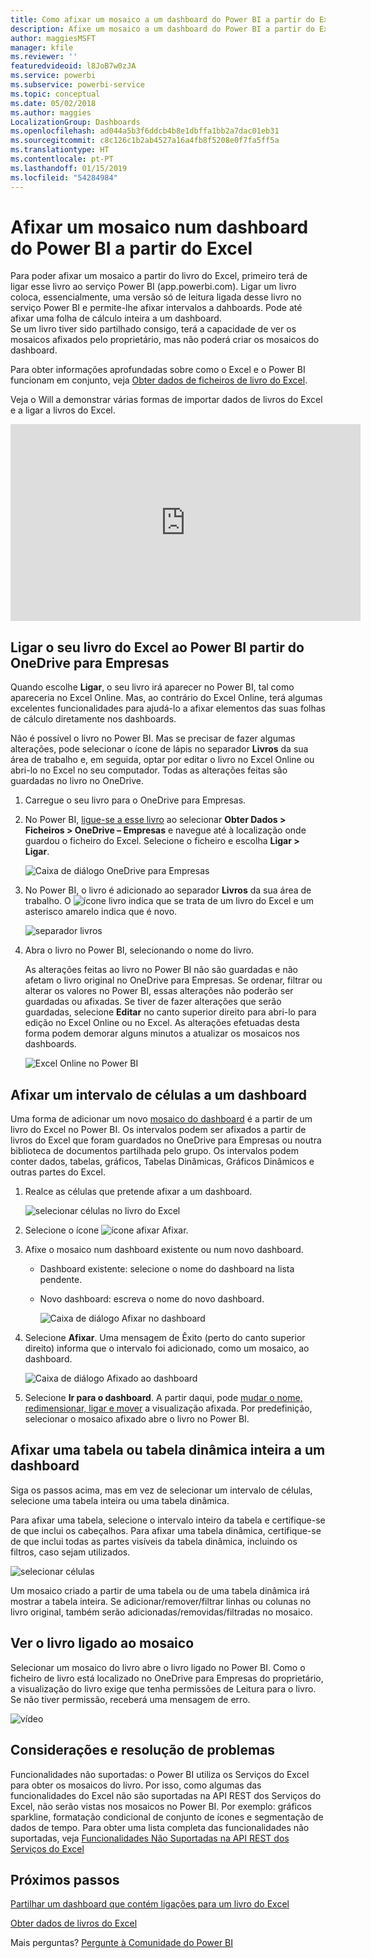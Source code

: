 ```yaml
---
title: Como afixar um mosaico a um dashboard do Power BI a partir do Excel
description: Afixe um mosaico a um dashboard do Power BI a partir do Excel no OneDrive para Empresas. Afixar intervalos, gráficos e tabelas
author: maggiesMSFT
manager: kfile
ms.reviewer: ''
featuredvideoid: l8JoB7w0zJA
ms.service: powerbi
ms.subservice: powerbi-service
ms.topic: conceptual
ms.date: 05/02/2018
ms.author: maggies
LocalizationGroup: Dashboards
ms.openlocfilehash: ad044a5b3f6ddcb4b8e1dbffa1bb2a7dac01eb31
ms.sourcegitcommit: c8c126c1b2ab4527a16a4fb8f5208e0f7fa5ff5a
ms.translationtype: HT
ms.contentlocale: pt-PT
ms.lasthandoff: 01/15/2019
ms.locfileid: "54284984"
---
```

# <a name="pin-a-tile-to-a-power-bi-dashboard-from-excel"></a>Afixar um mosaico num dashboard do Power BI a partir do Excel
Para poder afixar um mosaico a partir do livro do Excel, primeiro terá de ligar esse livro ao serviço Power BI (app.powerbi.com). Ligar um livro coloca, essencialmente, uma versão só de leitura ligada desse livro no serviço Power BI e permite-lhe afixar intervalos a dahboards. Pode até afixar uma folha de cálculo inteira a um dashboard.  
Se um livro tiver sido partilhado consigo, terá a capacidade de ver os mosaicos afixados pelo proprietário, mas não poderá criar os mosaicos do dashboard. 

Para obter informações aprofundadas sobre como o Excel e o Power BI funcionam em conjunto, veja [Obter dados de ficheiros de livro do Excel](http://go.microsoft.com/fwlink/?LinkID=521962).

Veja o Will a demonstrar várias formas de importar dados de livros do Excel e a ligar a livros do Excel.

<iframe width="560" height="315" src="https://www.youtube.com/embed/l8JoB7w0zJA" frameborder="0" allowfullscreen></iframe>

## <a name="connect-your-excel-workbook-from-onedrive-for-business-to-power-bi"></a>Ligar o seu livro do Excel ao Power BI partir do OneDrive para Empresas
Quando escolhe **Ligar**, o seu livro irá aparecer no Power BI, tal como apareceria no Excel Online. Mas, ao contrário do Excel Online, terá algumas excelentes funcionalidades para ajudá-lo a afixar elementos das suas folhas de cálculo diretamente nos dashboards.

Não é possível o livro no Power BI. Mas se precisar de fazer algumas alterações, pode selecionar o ícone de lápis no separador **Livros** da sua área de trabalho e, em seguida, optar por editar o livro no Excel Online ou abri-lo no Excel no seu computador. Todas as alterações feitas são guardadas no livro no OneDrive.

1. Carregue o seu livro para o OneDrive para Empresas.

2. No Power BI, [ligue-se a esse livro](service-excel-workbook-files.md) ao selecionar **Obter Dados > Ficheiros > OneDrive – Empresas**  e navegue até à localização onde guardou o ficheiro do Excel. Selecione o ficheiro e escolha **Ligar > Ligar**.

    ![Caixa de diálogo OneDrive para Empresas](media/service-dashboard-pin-tile-from-excel/power-bi-connect.png)

3. No Power BI, o livro é adicionado ao separador **Livros** da sua área de trabalho.  O ![ícone livro](media/service-dashboard-pin-tile-from-excel/pbi_workbookicon.png) indica que se trata de um livro do Excel e um asterisco amarelo indica que é novo.
    
    ![separador livros](media/service-dashboard-pin-tile-from-excel/power-bi-workbooks.png)
4. Abra o livro no Power BI, selecionando o nome do livro.

    As alterações feitas ao livro no Power BI não são guardadas e não afetam o livro original no OneDrive para Empresas. Se ordenar, filtrar ou alterar os valores no Power BI, essas alterações não poderão ser guardadas ou afixadas. Se tiver de fazer alterações que serão guardadas, selecione **Editar** no canto superior direito para abri-lo para edição no Excel Online ou no Excel. As alterações efetuadas desta forma podem demorar alguns minutos a atualizar os mosaicos nos dashboards.
   
    ![Excel Online no Power BI](media/service-dashboard-pin-tile-from-excel/power-bi-opened.png)

## <a name="pin-a-range-of-cells-to-a-dashboard"></a>Afixar um intervalo de células a um dashboard
Uma forma de adicionar um novo [mosaico do dashboard](consumer/end-user-tiles.md) é a partir de um livro do Excel no Power BI. Os intervalos podem ser afixados a partir de livros do Excel que foram guardados no OneDrive para Empresas ou noutra biblioteca de documentos partilhada pelo grupo. Os intervalos podem conter dados, tabelas, gráficos, Tabelas Dinâmicas, Gráficos Dinâmicos e outras partes do Excel.

1. Realce as células que pretende afixar a um dashboard.
   
    ![selecionar células no livro do Excel](media/service-dashboard-pin-tile-from-excel/pbi_selectrange.png)
2. Selecione o ícone ![ícone afixar](media/service-dashboard-pin-tile-from-excel/pbi_pintile_small.png) Afixar. 
3. Afixe o mosaico num dashboard existente ou num novo dashboard. 
   
   * Dashboard existente: selecione o nome do dashboard na lista pendente.
   * Novo dashboard: escreva o nome do novo dashboard.
   
     ![Caixa de diálogo Afixar no dashboard](media/service-dashboard-pin-tile-from-excel/pbi_dashdialog1.png)
4. Selecione **Afixar**. Uma mensagem de Êxito (perto do canto superior direito) informa que o intervalo foi adicionado, como um mosaico, ao dashboard. 
   
    ![Caixa de diálogo Afixado ao dashboard](media/service-dashboard-pin-tile-from-excel/power-bi-go-to-dashboard.png)
5. Selecione **Ir para o dashboard**. A partir daqui, pode [mudar o nome, redimensionar, ligar e mover](service-dashboard-edit-tile.md) a visualização afixada. Por predefinição, selecionar o mosaico afixado abre o livro no Power BI.

## <a name="pin-an-entire-table-or-pivottable-to-a-dashboard"></a>Afixar uma tabela ou tabela dinâmica inteira a um dashboard
Siga os passos acima, mas em vez de selecionar um intervalo de células, selecione uma tabela inteira ou uma tabela dinâmica.

Para afixar uma tabela, selecione o intervalo inteiro da tabela e certifique-se de que inclui os cabeçalhos.  Para afixar uma tabela dinâmica, certifique-se de que inclui todas as partes visíveis da tabela dinâmica, incluindo os filtros, caso sejam utilizados.

 ![selecionar células](media/service-dashboard-pin-tile-from-excel/pbi_selecttable.png)

Um mosaico criado a partir de uma tabela ou de uma tabela dinâmica irá mostrar a tabela inteira.  Se adicionar/remover/filtrar linhas ou colunas no livro original, também serão adicionadas/removidas/filtradas no mosaico.

## <a name="view-the-workbook-linked-to-the-tile"></a>Ver o livro ligado ao mosaico
Selecionar um mosaico do livro abre o livro ligado no Power BI. Como o ficheiro de livro está localizado no OneDrive para Empresas do proprietário, a visualização do livro exige que tenha permissões de Leitura para o livro. Se não tiver permissão, receberá uma mensagem de erro.  

 ![vídeo](media/service-dashboard-pin-tile-from-excel/pin-from-excel.gif)

## <a name="considerations-and-troubleshooting"></a>Considerações e resolução de problemas
Funcionalidades não suportadas: o Power BI utiliza os Serviços do Excel para obter os mosaicos do livro. Por isso, como algumas das funcionalidades do Excel não são suportadas na API REST dos Serviços do Excel, não serão vistas nos mosaicos no Power BI. Por exemplo: gráficos sparkline, formatação condicional de conjunto de ícones e segmentação de dados de tempo. Para obter uma lista completa das funcionalidades não suportadas, veja [Funcionalidades Não Suportadas na API REST dos Serviços do Excel](http://msdn.microsoft.com/library/office/ff394477.aspx)

## <a name="next-steps"></a>Próximos passos
[Partilhar um dashboard que contém ligações para um livro do Excel](service-share-dashboard-that-links-to-excel-onedrive.md)

[Obter dados de livros do Excel](service-excel-workbook-files.md)

Mais perguntas? [Pergunte à Comunidade do Power BI](http://community.powerbi.com/)

